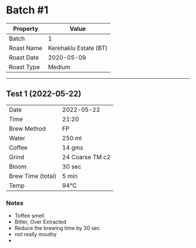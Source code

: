 # Batch #1

| Property | Value |
| --- | --- |
| Batch | 1 |
| Roast Name | Kerehaklu Estate (BT)|
| Roast Date | 2020-05-09 |
| Roast Type | Medium |

---- 

## Test 1 (2022-05-22) 


| |  |
| --- | --- |
| Date | 2022-05-22 |
| Time | 21:20 |
| Brew Method | FP |
| Water | 250 ml | 
| Coffee | 14 gms|
| Grind | 24 Coarse TM c2 |
| Bloom | 30 sec |
| Brew Time (total) | 5 min | 
| Temp | 94°C |

### Notes
- Toffee smell
- Bitter, Over Extracted
- Reduce the brewing time by 30 sec
- not really mouthy
- 